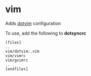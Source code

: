 vim
===

Adds [dotvim][1] configuration

To use, add the following to **dotsyncrc**

    [files]
    ..
    vim/dotvim:.vim
    vim/vimrc
    vim/gvimrc
    ..
    [endfiles]

[1]: https://github.com/dotphiles/dotvim

